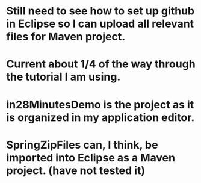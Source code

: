 # Still need to see how to set up github in Eclipse so I can upload all relevant files for Maven project.

# Current about 1/4 of the way through the tutorial I am using.

# in28MinutesDemo is the project as it is organized in my application editor. 

# SpringZipFiles can, I think, be imported into Eclipse as a Maven project. (have not tested it)
